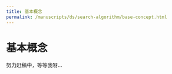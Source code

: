 ```yaml
---
title: 基本概念
permalink: /manuscripts/ds/search-algorithm/base-concept.html
---
```


# 基本概念

努力赶稿中，等等我呀...
